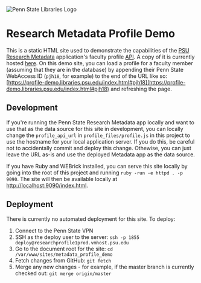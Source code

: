 ![Penn State Libraries Logo](https://metadata.libraries.psu.edu/psu_libraries.png)

# Research Metadata Profile Demo

This is a static HTML site used to demonstrate the capabilities of the [PSU Research Metadata](https://metadata.libraries.psu.edu) application's faculty profile [API](https://metadata.libraries.psu.edu/api_docs/swagger_docs/v1#!/user/findUserProfile). A copy of it is currently hosted [here](https://profile-demo.libraries.psu.edu/index.html). On this demo site, you can load a profile for a faculty member (assuming that they are in the database) by appending their Penn State WebAccess ID (`pjh18`, for example) to the end of the URL like so:  [https://profile-demo.libraries.psu.edu/index.html#pjh18](https://profile-demo.libraries.psu.edu/index.html#pjh18) and refreshing the page.

## Development

If you're running the Penn State Research Metadata app locally and want to use that as the data source for this site in development, you can locally change the `profile_api_url` in `profile_files/profile.js` in this project to use the hostname for your local application server. If you do this, be careful not to accidentally commit and deploy this change. Othewise, you can just leave the URL as-is and use the deployed Metadata app as the data source.

If you have Ruby and WEBrick installed, you can serve this site locally by going into the root of this project and running `ruby -run -e httpd . -p 9090`. The site will then be available locally at [http://localhost:9090/index.html](http://localhost:9090/index.html).

## Deployment

There is currently no automated deployment for this site. To deploy:

1. Connect to the Penn State VPN
2. SSH as the deploy user to the server:  `ssh -p 1855 deploy@researchprofile1prod.vmhost.psu.edu`
3. Go to the document root for the site:  `cd /var/www/sites/metadata_profile_demo`
4. Fetch changes from GitHub:  `git fetch`
5. Merge any new changes - for example, if the master branch is currently checked out:  `git merge origin/master`
